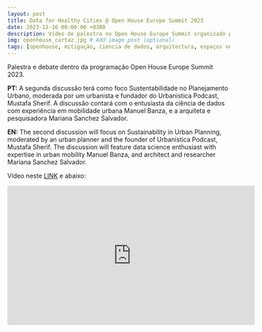 ```yaml
---
layout: post
title: Data for Healthy Cities @ Open House Europe Summit 2023
date: 2023-12-16 00:00:00 +0300
description: Vídeo de palestra no Open House Europe Summit organizado pela Trienal de rquitectura de Lisboa no Palácio SInel de Cordes em Lisboa.  # Add post description (optional)
img: openhouse_cartaz.jpg # Add image post (optional)
tags: [openhouse, mitigação, ciencia de dados, arquitectura, espaços verdes, Lisboa] # add tag
---
```


Palestra e debate dentro da programação Open House Europe Summit 2023.

**PT:**
A segunda discussão terá como foco Sustentabilidade no Planejamento Urbano, moderada por um urbanista e fundador do Urbanistica Podcast, Mustafa Sherif. A discussão contará com o entusiasta da ciência de dados com experiência em mobilidade urbana Manuel Banza, e a arquiteta e pesquisadora Mariana Sanchez Salvador.

**EN:**
The second discussion will focus on Sustainability in Urban Planning, moderated by an urban planner and the founder of Urbanistica Podcast, Mustafa Sherif. The discussion will feature data science enthusiast with expertise in urban mobility Manuel Banza, and architect and researcher Mariana Sanchez Salvador.

Vídeo neste [LINK](https://youtu.be/V10_S7Q-efM?si=Vn-1-PXwzbXfHYk-&t=159) e abaixo:

<iframe width="560" height="315" src="https://youtu.be/V10_S7Q-efM?si=Vn-1-PXwzbXfHYk-&t=159" title="YouTube video player" frameborder="0" allow="accelerometer; autoplay; clipboard-write; encrypted-media; gyroscope; picture-in-picture; web-share" allowfullscreen></iframe>